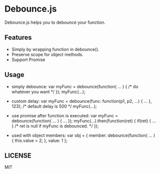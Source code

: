 # Debounce.js

Debounce.js helps you to debounce your function.

## Features

 * Simply by wrapping function in debounce().
 * Preserve scope for object methods.
 * Support Promise

## Usage

 * simply debounce:
    var myFunc = debounce(function( ... ) {
      /* do whatever you want */
    }); 
    myFunc(...);

 * custom delay: 
    var myFunc = debounce(func: function(p1, p2, ...) { ... }, 123); /* default delay is 500 */
    myFunc(...);

 * use promise after function is executed:
    var myFunc = debounce(function( ... ) { ... }); 
    myFunc(...).then(function(ret) {
      if(ret) { ... } /* ret is null if myFunc is debounced. */
    });

 * used with object members:
   var obj = {
     member: debounce(function( ... ) { this.value = 2; },
     value: 1
   };


## LICENSE

MIT
